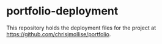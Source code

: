 # portfolio-deployment

This repository holds the deployment files for the project at https://github.com/chrisjmollise/portfolio.
